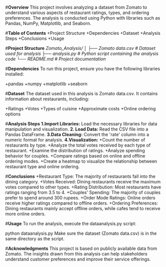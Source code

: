#**Overview**
This project involves analyzing a dataset from Zomato to understand various aspects of restaurant ratings, types, and ordering preferences. The analysis is conducted using Python with libraries such as Pandas, NumPy, Matplotlib, and Seaborn.

#**Table of Contents**
+Project Structure
+Dependencies
+Dataset
+Analysis Steps
+Conclusions
+Usage

#**Project Structure**
*Zomato_Analysis/
│
├── Zomato data.csv           # Dataset used for analysis
├── analysis.py               # Python script containing the analysis code
└── README.md                 # Project documentation*

#**Dependencies**
To run this project, ensure you have the following libraries installed:

+pandas
+numpy
+matplotlib
+seaborn

#**Dataset**
The dataset used in this analysis is Zomato data.csv. It contains information about restaurants, including:

+Ratings
+Votes
+Types of cuisine
+Approximate costs
+Online ordering options

#**Analysis Steps**
**1.Import Libraries:** Load the necessary libraries for data manipulation and visualization.
**2. Load Data:** Read the CSV file into a Pandas DataFrame.
**3.Data Cleaning:** Convert the 'rate' column into a numeric format for analysis.
**4.Visualization:**
+Count the number of restaurants by type.
+Analyze the total votes received by each type of restaurant.
+Examine the distribution of ratings.
+Analyze spending behavior for couples.
+Compare ratings based on online and offline ordering modes.
+Create a heatmap to visualize the relationship between restaurant type and online ordering.

#**Conclusions**
+Restaurant Type: The majority of restaurants fall into the dining category.
+Votes Received: Dining restaurants receive the maximum votes compared to other types.
+Rating Distribution: Most restaurants have ratings ranging from 3.5 to 4.
+Couples' Spending: The majority of couples prefer to spend around 300 rupees.
+Order Mode Ratings: Online orders receive higher ratings compared to offline orders.
+Ordering Preferences: Dining restaurants mainly accept offline orders, while cafes tend to receive more online orders.

#**Usage**
To run the analysis, execute the dataanalysis.py script:

python dataanalysis.py
Make sure the dataset (Zomato data.csv) is in the same directory as the script.

#**Acknowledgments**
This project is based on publicly available data from Zomato. The insights drawn from this analysis can help stakeholders understand customer preferences and improve their service offerings.



